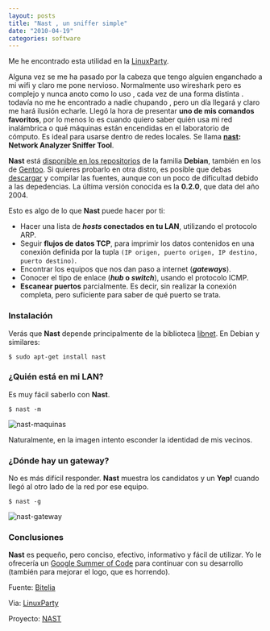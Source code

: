 ```yaml
---
layout: posts
title: "Nast , un sniffer simple"
date: "2010-04-19"
categories: software
---
```


Me he encontrado esta utilidad en la [LinuxParty](https://www.linux-party.com).

Alguna vez se me ha pasado por la cabeza que tengo alguien enganchado a mi wifi y claro me pone nervioso. Normalmente uso wireshark pero es complejo y nunca anoto como lo uso , cada vez de una forma distinta . todavía no me he encontrado a nadie chupando , pero un día llegará y claro me hará ilusión echarle. Llegó la hora de presentar **uno de mis comandos favoritos**, por lo menos lo es cuando quiero saber quién usa mi red inalámbrica o qué máquinas están encendidas en el laboratorio de cómputo. Es ideal para usarse dentro de redes locales. Se llama **[nast](https://nast.berlios.de/): Network Analyzer Sniffer Tool**.

**Nast** está [disponible en los repositorios](https://packages.debian.org/lenny/nast) de la familia **Debian**, también en los de [Gentoo](https://gentoo-portage.com/net-analyzer/nast). Si quieres probarlo en otra distro, es posible que debas [descargar](https://download.berlios.de/nast/nast-0.2.0.tar.gz) y compilar las fuentes, aunque con un poco de dificultad debido a las depedencias. La última versión conocida es la **0.2.0**, que data del año 2004.

Esto es algo de lo que **Nast** puede hacer por ti:

- Hacer una lista de **_hosts_ conectados en tu LAN**, utilizando el protocolo ARP.
- Seguir **flujos de datos TCP**, para imprimir los datos contenidos en una conexión definida por la tupla `(IP origen, puerto origen, IP destino, puerto destino)`.
- Encontrar los equipos que nos dan paso a internet (**_gateways_**).
- Conocer el tipo de enlace (**_hub_ o _switch_**), usando el protocolo ICMP.
- **Escanear puertos** parcialmente. Es decir, sin realizar la conexión completa, pero suficiente para saber de qué puerto se trata.

### Instalación

Verás que **Nast** depende principalmente de la biblioteca [libnet](https://github.com/sam-github/libnet). En Debian y similares:

`$ sudo apt-get install nast`

### ¿Quién está en mi LAN?

Es muy fácil saberlo con **Nast**.

`$ nast -m`

![](images/nast-maquinas.jpg "nast-maquinas")

Naturalmente, en la imagen intento esconder la identidad de mis vecinos.

### ¿Dónde hay un gateway?

No es más difícil responder. **Nast** muestra los candidatos y un **Yep!** cuando llegó al otro lado de la red por ese equipo.

`$ nast -g`

![](images/nast-gateway.jpg "nast-gateway")

### Conclusiones

**Nast** es pequeño, pero conciso, efectivo, informativo y fácil de utilizar. Yo le ofrecería un [Google Summer of Code](https://bitelia.com/2010/03/10-proyectos-open-source-gsoc-2010) para continuar con su desarrollo (también para mejorar el logo, que es horrendo).

Fuente: [Bitelia](https://bitelia.com/2010/04/comando-linux-nast)

Via: [LinuxParty](https://www.linux-party.com/modules.php?name=News&file=article&sid=5719:saber-quien-est%E1-utilizando-tu-red,-wifi-incluida.)

Proyecto: [NAST](https://nast.berlios.de/)

